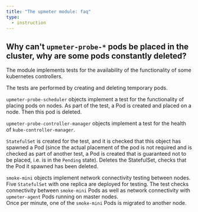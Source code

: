 ```yaml
---
title: "The upmeter module: faq"
type:
  - instruction
---
```


## Why can't `upmeter-probe-*` pods be placed in the cluster, why are some pods constantly deleted?

The module implements tests for the availability of the functionality of some kubernetes controllers.

The tests are performed by creating and deleting temporary pods.

`upmeter-probe-scheduler` objects implement a test for the functionality of placing pods on nodes.
As part of the test, a Pod is created and placed on a node. Then this pod is deleted.

`upmeter-probe-controller-manager` objects implement a test for the health of `kube-controller-manager`.

`StatefulSet` is created for the test, and it is checked that this object has spawned a Pod (since the actual placement of the pod is not required and is checked as part of another test, a Pod is created that is guaranteed not to be placed, i.e. is in the `Pending` state). Deletes the StatefulSet, checks that the Pod it spawned has been deleted.

`smoke-mini` objects implement network connectivity testing between nodes.
Five `StatefulSet` with one replica are deployed for testing. The test checks connectivity between `smoke-mini` Pods as well as network connectivity with `upmeter-agent` Pods running on master nodes.  
Once per minute, one of the `smoke-mini` Pods is migrated to another node.
